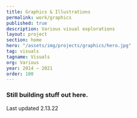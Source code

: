```yaml
---
title: Graphics & Illustrations
permalink: work/graphics
published: true
description: Various visual explorations
layout: project
section: home
hero: "/assets/img/projects/graphics/hero.jpg"
tag: visuals
tagname: Visuals
org: Various
year: 2014 – 2021
order: 100
---
```


### Still building stuff out here.

Last updated 2.13.22

<!-- ![Coupon booklet design](/assets/img/projects/graphics/coupon2.jpg)
*Coupon booklet design for UCSD University Centers*

![Trivia event poster design](/assets/img/projects/graphics/trivianight.jpg)
*Trivia event poster design* -->
